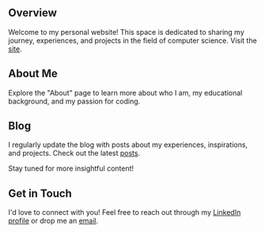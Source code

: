## Overview

Welcome to my personal website! This space is dedicated to sharing my journey, experiences, and projects in the field of computer science. Visit the [site](minsuan96.github.io).

## About Me

Explore the "About" page to learn more about who I am, my educational background, and my passion for coding.

## Blog

I regularly update the blog with posts about my experiences, inspirations, and projects. Check out the latest [posts](minsuan96.github.io/blog/).

Stay tuned for more insightful content!

## Get in Touch

I'd love to connect with you! Feel free to reach out through my [LinkedIn profile](https://www.linkedin.com/in/minsuan-teh-8a0a31199/) or drop me an [email](mailto:minsuan1104@hotmail.com).
